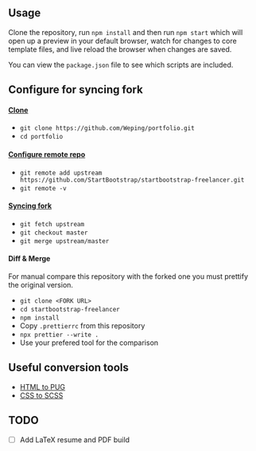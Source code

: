 ## Usage

Clone the repository, run `npm install` and then run `npm start` which will open
up a preview in your default browser, watch for changes to core template files,
and live reload the browser when changes are saved.

You can view the `package.json` file to see which scripts are included.

## Configure for syncing fork

#### [Clone](https://github.com/StartBootstrap/startbootstrap-freelancer)

- `git clone https://github.com/Weping/portfolio.git`
- `cd portfolio`

#### [Configure remote repo](https://docs.github.com/en/pull-requests/collaborating-with-pull-requests/working-with-forks/configuring-a-remote-repository-for-a-fork)

- `git remote add upstream https://github.com/StartBootstrap/startbootstrap-freelancer.git`
- `git remote -v`

#### [Syncing fork](https://docs.github.com/en/pull-requests/collaborating-with-pull-requests/working-with-forks/syncing-a-fork)

- `git fetch upstream`
- `git checkout master`
- `git merge upstream/master`

#### Diff & Merge

For manual compare this repository with the forked one you must prettify the
original version.

- `git clone <FORK URL>`
- `cd startbootstrap-freelancer`
- `npm install`
- Copy `.prettierrc` from this repository
- `npx prettier --write .`
- Use your prefered tool for the comparison

## Useful conversion tools

- [HTML to PUG](https://html2pug.vercel.app)
- [CSS to SCSS](https://www.cssportal.com/css-to-scss)

## TODO

- [ ] Add LaTeX resume and PDF build

